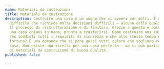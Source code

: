 ```yaml
---
name: Materiali da costruzione
title: Materiali da costruzione
description: Costruire una casa è un sogno che si avvera per molti. È anche un processo
  difficile che richiede molte decisioni difficili – alcune delle quali riguardano
  il processo di ristrutturazione e di finitura. Grazie a questo è possibile costruire
  una casa chiavi in mano, pronta a trasferirsi. Come costruire una casa che sia funzionale,
  che soddisfi tutti i requisiti di sicurezza e che allo stesso tempo non costi una
  fortuna? È una domanda che si pone quasi tutti coloro che vogliono costruire una
  casa. Non esiste una ricetta per una casa perfetta – ma si può partire dalla scelta
  di materiali da costruzione di buona qualità.
published: false

---
```


